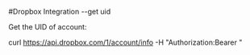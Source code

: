 #Dropbox Integration  --get uid

Get the UID of account:

curl https://api.dropbox.com/1/account/info -H "Authorization:Bearer <Access Token>"